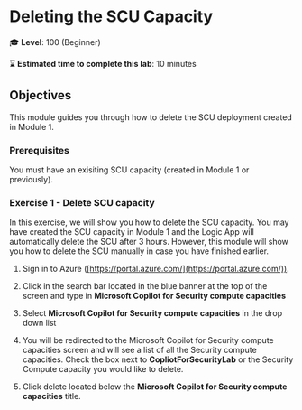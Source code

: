 # Deleting the SCU Capacity

🎓 **Level**: 100 (Beginner)

⌛ **Estimated time to complete this lab**: 10 minutes

## Objectives

This module guides you through how to delete the SCU deployment created in Module 1.

### Prerequisites

You must have an exisiting SCU capacity (created in Module 1 or previously).

### Exercise 1 - Delete SCU capacity 

In this exercise, we will show you how to delete the SCU capacity. You may have created the SCU capacity in Module 1 and the Logic App will automatically delete the SCU after 3 hours. However, this module will show you how to delete the SCU manually in case you have finished earlier.

1. Sign in to Azure ([https://portal.azure.com/](https://portal.azure.com/)).

2. Click in the search bar located in the blue banner at the top of the screen and type in **Microsoft Copilot for Security compute capacities**

3. Select **Microsoft Copilot for Security compute capacities** in the drop down list
   
5. You will be redirected to the Microsoft Copilot for Security compute capacities screen and will see a list of all the Security compute capacities. Check the box next to **CopliotForSecurityLab** or the Security Compute capacity you would like to delete.

6. Click delete located below the **Microsoft Copilot for Security compute capacities** title.
